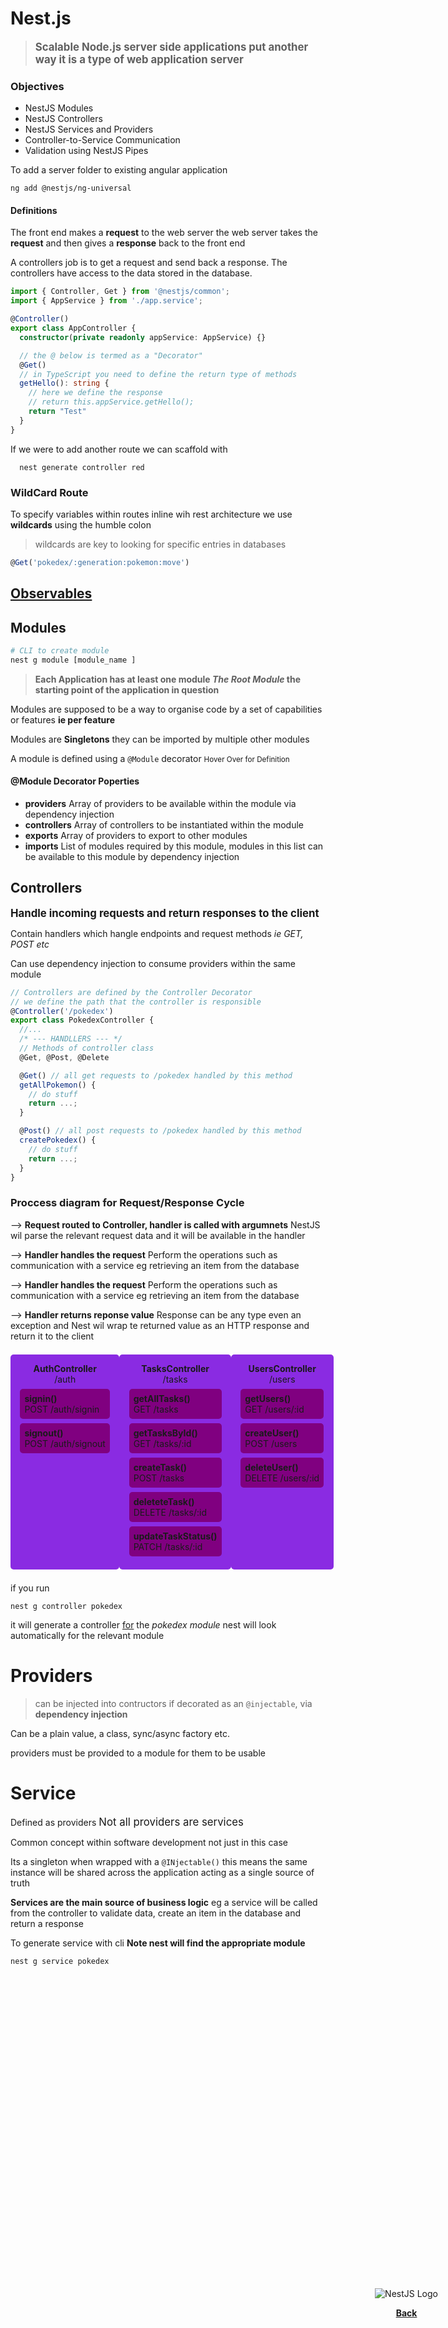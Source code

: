 <head>
 
  <link 
    href="https://fonts.googleapis.com/css?family=Fira+Mono:500&display=swap" 
    rel="stylesheet">
    <script src="https://code.jquery.com/jquery-3.5.1.min.js" integrity="sha256-9/aliU8dGd2tb6OSsuzixeV4y/faTqgFtohetphbbj0=" crossorigin="anonymous"></script>
<style> 
  #stack-container {
    position: fixed;
    height: 5em;
    display: flex;
    flex-direction: column-reverse;
    bottom:5vh;
    right: 5vw;
    text-align: center;
}
</style>
</head>    

<div id="stack-container">
<p class="red">
  <b><a href="./AngularStack.md">Back</a></b>  
</p>
<img alt="NestJS Logo" src="https://docs.nestjs.com//assets/logo-small.svg">
</div>


# Nest.js 
> <big><b class="Crimson">Scalable Node.js server side applications put another way it is a type of web application server </b></big>

### Objectives 
- NestJS Modules 
- NestJS Controllers 
- NestJS Services and Providers
- Controller-to-Service Communication
- Validation using NestJS Pipes

To add a server folder to existing angular application

    ng add @nestjs/ng-universal

#### Definitions

The <span class="Crimson">front end</span> makes a <b class="Purple">request</b> to the <span class="Khaki">web server</span> the <span class="Khaki">web server</span> takes the <b class="Purple">request</b> and then gives a <b class="BlueViolet">response</b> back to the <span class="Crimson">front end</span>

A controllers job is to get a request and send back a response. The controllers have access to the data stored in the database.

```ts
import { Controller, Get } from '@nestjs/common';
import { AppService } from './app.service';

@Controller()
export class AppController {
  constructor(private readonly appService: AppService) {}

  // the @ below is termed as a "Decorator"
  @Get()
  // in TypeScript you need to define the return type of methods
  getHello(): string {
    // here we define the response
    // return this.appService.getHello();
    return "Test"
  }
}
```
If we were to add another route we can scaffold with 
      
      nest generate controller red

###  WildCard Route 

To specify variables within routes inline wih rest architecture we use **wildcards** using the humble colon

> wildcards are key to looking for specific entries in databases
```ts 
@Get('pokedex/:generation:pokemon:move')
```

## [Observables](https://rxjs.dev/guide/observable)


## Modules 
``` bash
# CLI to create module 
nest g module [module_name ]
```
> <b>Each Application has at least one module <i class="Crimson">The Root Module</i> the starting point of the application in question</b>

Modules are supposed to be a way to organise code by a set of capabilities or features **ie per feature**

Modules are <b class="Fuchsia">Singletons</b> they can be imported by multiple other modules

A module is defined using a `@Module` <span class="Sienna" title="A decorator provides metadata that can be used to organise application structure">decorator <small>Hover Over for Definition</small></span>

#### @Module Decorator Poperties
- **providers** Array of providers to be available within the module via dependency injection
- **controllers** Array of controllers to be instantiated within the module
- **exports** Array of providers to export to other modules
- **imports** List of modules required by this module, modules in this list can be available to this module by dependency injection

## Controllers 

<big><b class="BlueViolet">Handle incoming <span class="Violet">requests</span> and return <span class="Violet">responses</span> to the client</b></big>

<span class="BlueViolet">Contain <span class="Violet">handlers</span> which hangle <span class="Violet">endpoints</span> and <span class="Violet">request methods </span><i class="Pink">ie GET, POST etc</i></span>

<span class="BlueViolet">Can use <span class="Violet">dependency injection</span> to consume providers within the same module</span>

```ts
// Controllers are defined by the Controller Decorator
// we define the path that the controller is responsible
@Controller('/pokedex')
export class PokedexController {
  //...
  /* --- HANDLLERS --- */
  // Methods of controller class
  @Get, @Post, @Delete

  @Get() // all get requests to /pokedex handled by this method
  getAllPokemon() {
    // do stuff
    return ...;
  }

  @Post() // all post requests to /pokedex handled by this method 
  createPokedex() {
    // do stuff
    return ...;
  }
}
```
### Proccess diagram for Request/Response Cycle
--> **Request routed to Controller, handler is called with argumnets** 
NestJS wil parse the relevant request data and it will be available in the handler

--> **Handler handles the request** 
Perform the operations such as communication with a service eg retrieving an item from the database

--> **Handler handles the request** 
Perform the operations such as communication with a service eg retrieving an item from the database

--> **Handler returns reponse value** 
Response can be any type even an exception and Nest wil wrap te returned value as an HTTP response and return it to the client

<style>
.controllers-container {
  display: flex;
  justify-content: space-between;
}
.controllers-container > div {
  background-color:blueviolet;
  border-radius: 5px;
  text-align: center;
  padding: 1em;
  margin: 0.5em 0;
}
.controllers-container > div > div {
  background-color:purple;
  border-radius: 5px;
  text-align: left;
  margin: 0.5em 0.1em;
  padding: 0.5em;
}
</style>

<div class="controllers-container">
  <div>
    <strong>AuthController</strong><br>/auth
  <div>
    <strong>signin()</Strong><br>POST&nbsp;/auth/signin
  </div>
  <div>
    <Strong>signout()</Strong><br>POST&nbsp;/auth/signout
  </div>
  </div>
  <div>
    <strong>TasksController</strong><br>/tasks
    <div>
      <Strong>getAllTasks()</Strong><br>GET /tasks
    </div>
    <div>
      <Strong>getTasksById()</Strong><br>GET /tasks/:id
    </div>
    <div>
      <Strong>createTask()</Strong><br>POST /tasks
    </div>
    <div>
      <Strong>deleteteTask()</Strong><br>DELETE /tasks/:id
    </div>
    <div>
      <Strong>updateTaskStatus()</Strong><br>PATCH /tasks/:id
    </div>
  </div>
 <div>
  <strong>UsersController</strong><br>/users
    <div>
      <Strong>getUsers()</Strong><br>GET /users/:id
    </div>
    <div>
      <Strong>createUser()</Strong><br>POST /users
    </div>
    <div>
      <Strong>deleteUser()</Strong><br>DELETE&nbsp;/users/:id
    </div>
</div>
</div>

if you run 

    nest g controller pokedex

it will generate a controller <u>for</u> the <i>pokedex module</i> nest will look automatically for the relevant module

# Providers 
> can be injected into contructors if decorated as an `@injectable`, via <strong class="FireBrick">dependency injection</strong>

Can be a plain value, a class, sync/async factory etc. 

providers must be provided to a module for them to be usable

# Service 

Defined as providers <big class="Crimson">Not all providers are services</big>

Common concept within software development  not just in this case

Its a singleton when wrapped with a `@INjectable()` this means the same instance will be shared across the application acting as a single source of truth

**Services are the main source of business logic** eg a service will be called from the controller to validate data, create an item in the database and return a response

To generate service with cli **Note nest will find the appropriate module**

    nest g service pokedex